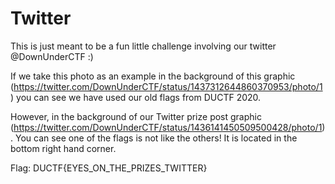 # Twitter

This is just meant to be a fun little challenge involving our twitter @DownUnderCTF :)

If we take this photo as an example in the background of this graphic (https://twitter.com/DownUnderCTF/status/1437312644860370953/photo/1) you can see we have used our old flags from DUCTF 2020.

However, in the background of our Twitter prize post graphic (https://twitter.com/DownUnderCTF/status/1436141450509500428/photo/1). You can see one of the flags is not like the others! It is located in the bottom right hand corner.

Flag: DUCTF{EYES_ON_THE_PRIZES_TWITTER}

